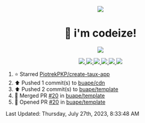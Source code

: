<p align="center">
    <img src="https://avatars.githubusercontent.com/u/63158950?s=400&u=dd76c829ae30921e131dcbe7c830dc368e2d6e8a&v=4" />
</p>

<h1 align="center">
    👋 i'm codeize!
</h1>

<p align="center">
  <a href="https://skillicons.dev">
    <img align="center" src="https://skillicons.dev/icons?i=discord,bots,ts,nodejs,mysql,postgresql,react,nextjs,tailwindcss" />
  </a>
</p>

<p align="center">
  <a href="https://discord.com/users/668423998777982997">
    <img src="https://nocache.advaith.workers.dev?url=https://img.shields.io/endpoint?url=https://dev.discordprofiles.me/api/badge/status/668423998777982997?simple=true" />
    <img src="https://nocache.advaith.workers.dev?url=https://img.shields.io/endpoint?url=https://dev.discordprofiles.me/api/badge/vscode/668423998777982997" />
    <img src="https://nocache.advaith.workers.dev?url=https://img.shields.io/endpoint?url=https://dev.discordprofiles.me/api/badge/playing/668423998777982997" />
    <img src="https://nocache.advaith.workers.dev?url=https://img.shields.io/endpoint?url=https://dev.discordprofiles.me/api/badge/spotify/668423998777982997" />
    <img src="https://komarev.com/ghpvc/?username=codeize" />
    <img src="https://hits.link/hits?url=https%3A%2F%2Fgithub.com%2FCodeize" />
  </a>
</p>

<!--RECENT_ACTIVITY:start-->
1. ⭐ Starred [PiotrekPKP/create-taux-app](https://github.com/PiotrekPKP/create-taux-app)<br>
2. ⬆️ Pushed 1 commit(s) to [buape/cdn](https://github.com/buape/cdn)<br>
3. ⬆️ Pushed 2 commit(s) to [buape/template](https://github.com/buape/template)<br>
4. 🎉 Merged PR [#20](https://github.com/buape/template/pull/20) in [buape/template](https://github.com/buape/template)<br>
5. 💪 Opened PR [#20](https://github.com/buape/template/pull/20) in [buape/template](https://github.com/buape/template)<br>
<!--RECENT_ACTIVITY:end-->

<!--RECENT_ACTIVITY:last_update-->
Last Updated: Thursday, July 27th, 2023, 8:33:48 AM
<!--RECENT_ACTIVITY:last_update_end-->

